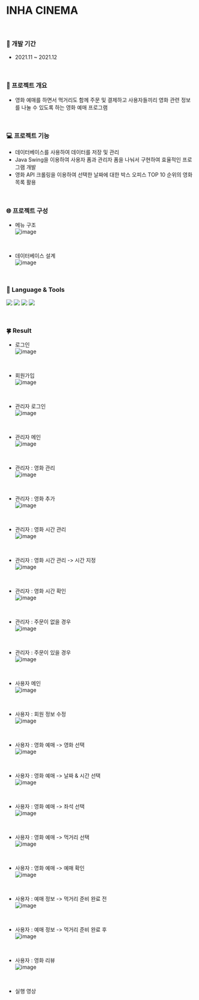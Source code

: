 # INHA CINEMA
<br/>



### 📆 개발 기간
- 2021.11 ~ 2021.12

<br/>

### 📑 프로젝트 개요
- 영화 예매를 하면서 먹거리도 함께 주문 및 결제하고 사용자들끼리 영화 관련 정보를 나눌 수 있도록 하는 영화 예매 프로그램

<br/>

### 💻 프로젝트 기능
- 데이터베이스를 사용하여 데이터를 저장 및 관리
- Java Swing을 이용하여 사용자 폼과 관리자 폼을 나눠서 구현하여 효율적인 프로그램 개발
- 영화 API 크롤링을 이용하여 선택한 날짜에 대한 박스 오피스 TOP 10 순위의 영화 목록 활용
<br/>

### 🌐 프로젝트 구성
- 메뉴 구조 <br/>
![image](https://user-images.githubusercontent.com/81798918/201172133-5c5eb56c-4e63-42ba-b824-fd919c66fbad.png)

<br/>

- 데이터베이스 설계 <br/>
![image](https://user-images.githubusercontent.com/81798918/201172158-3b999df3-534e-430c-b44b-e8f4343aecae.png)


<br/>

### 👀 Language & Tools
<img src="https://img.shields.io/badge/Java-ffffff?style=flat&logo=Eclipse IDE&logoColor=2C2255"/>       <!-- 자바 -->
<img src="https://img.shields.io/badge/Oracle-F80000?style=flat&logo=Oracle&logoColor=ffffff"/>          <!-- Oracle-->
<img src="https://img.shields.io/badge/GitHub-181717?style=flat&logo=GitHub&logoColor=ffffff"/>                           <!-- GitHub-->
<img src="https://img.shields.io/badge/Eclipse IDE-2C2255?style=flat&logo=Eclipse IDE&logoColor=ffffff"/>	          <!-- 이클립스-->



<br/>

### 🍀 Result

- 로그인 <br/>
![image](https://user-images.githubusercontent.com/81798918/201172443-79f63f9b-40aa-4c40-ac23-b87c73b918a7.png)

<br/>

- 회원가입 <br/>
![image](https://user-images.githubusercontent.com/81798918/201172478-efea4876-d468-479d-8d58-a867ffcdde32.png)

<br/>

- 관리자 로그인 <br/>
![image](https://user-images.githubusercontent.com/81798918/201172557-9a33c9d0-3d3f-4512-8d17-aeeb375614c8.png)

<br/>

- 관리자 메인 <br/>
![image](https://user-images.githubusercontent.com/81798918/201172600-3244c113-a759-4bca-9dca-aeb060dc94cf.png)

<br/>

- 관리자 : 영화 관리 <br/>
![image](https://user-images.githubusercontent.com/81798918/201172630-88ea26c1-0fb2-4d68-852b-8ca39adac9fd.png)

<br/>

- 관리자 : 영화 추가 <br/>
![image](https://user-images.githubusercontent.com/81798918/201172676-7906e411-9995-4a13-b619-8f54f600d04d.png)

<br/>

- 관리자 : 영화 시간 관리 <br/>
![image](https://user-images.githubusercontent.com/81798918/201172715-0a5f5f01-83ac-479f-8f95-2f5ae0a4b310.png)

<br/>

- 관리자 : 영화 시간 관리 -> 시간 지정 <br/>
![image](https://user-images.githubusercontent.com/81798918/201172758-0a51d74d-e5e0-4b4c-afcf-62f32fc80096.png)

<br/>

- 관리자 : 영화 시간 확인 <br/>
![image](https://user-images.githubusercontent.com/81798918/201172842-df9d1fdb-1d04-4ac3-b0cd-fb0dd0b760ce.png)

<br/>

- 관리자 : 주문이 없을 경우 <br/>
![image](https://user-images.githubusercontent.com/81798918/201172934-29afe05b-60cb-47bc-9135-fc59716ef44b.png)

<br/>

- 관리자 : 주문이 있을 경우 <br/>
![image](https://user-images.githubusercontent.com/81798918/201172992-abb662e8-fa64-4734-ac7f-b9c245a0a83f.png)

<br/>

- 사용자 메인 <br/>
![image](https://user-images.githubusercontent.com/81798918/201173031-bc865add-0a04-4066-a949-fcd9592287b3.png)

<br/>

- 사용자 : 회원 정보 수정 <br/>
![image](https://user-images.githubusercontent.com/81798918/201173081-2e382ea9-4d16-4feb-a1aa-277ec11dcf50.png)

<br/>

- 사용자 : 영화 예매 -> 영화 선택 <br/>
![image](https://user-images.githubusercontent.com/81798918/201173141-61761e8f-7775-4674-a607-1d54d636b602.png)

<br/>

- 사용자 : 영화 예매 -> 날짜 & 시간 선택 <br/>
![image](https://user-images.githubusercontent.com/81798918/201173229-bd073684-9523-4a88-bbc2-637f9d0d1000.png)

<br/>

- 사용자 : 영화 예매 -> 좌석 선택 <br/>
![image](https://user-images.githubusercontent.com/81798918/201173293-c53853cd-24a8-4ce2-8469-52a165d1a4bf.png)

<br/>

- 사용자 : 영화 예매 -> 먹거리 선택 <br/>
![image](https://user-images.githubusercontent.com/81798918/201173364-0cf53b31-3ce1-4227-98fb-e64e9d09f721.png)

<br/>

- 사용자 : 영화 예매 -> 예매 확인 <br/>
![image](https://user-images.githubusercontent.com/81798918/201173434-8907888e-156f-45cf-9949-47a4368bb4d9.png)

<br/>

- 사용자 : 예매 정보 -> 먹거리 준비 완료 전 <br/>
![image](https://user-images.githubusercontent.com/81798918/201173520-af7ec3e2-1e57-4721-aebe-d278cb39b000.png)

<br/>

- 사용자 : 예매 정보 -> 먹거리 준비 완료 후 <br/>
![image](https://user-images.githubusercontent.com/81798918/201173569-581a2e66-81e5-4aee-ad18-43a1135646ee.png)

<br/>

- 사용자 : 영화 리뷰 <br/>
![image](https://user-images.githubusercontent.com/81798918/201173684-4ad636a9-7b5a-4094-bb0c-17e10a1616f2.png)

<br/>


- 실행 영상 <br/>













